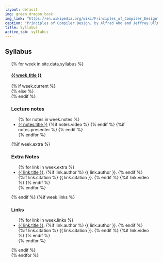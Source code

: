 ```yaml
---
layout: default
img: green_dragon_book
img_link: "https://en.wikipedia.org/wiki/Principles_of_Compiler_Design"
caption: "Principles of Compiler Design, by Alfred Aho and Jeffrey Ullman, published in 1977, is the classic textbook on compilers."
title: Syllabus
active_tab: syllabus
---
```


## Syllabus

<style type="text/css">
    .bs-example{
        margin: 20px;
    }
</style>

<div class="bs-example">
    <div class="panel-group" id="accordion">
        {% for week in site.data.syllabus %}
            <div class="panel panel-default">
                <div class="panel-heading">
                    <h4 class="panel-title">
                        <a data-toggle="collapse" data-parent="#accordion" href="#{{ week.tag }}">{{ week.title }}</a>
                    </h4>
                </div>
                {% if week.current %}
                <div id="{{ week.tag }}" class="panel-collapse collapse in">
                {% else %}
                <div id="{{ week.tag }}" class="panel-collapse collapse">
                {% endif %}
                <div class="panel panel-default">
                      <div class="panel-heading">
                        <h3 class="panel-title">Lecture notes</h3>
                      </div>
                      <ul class="list-group">
                      {% for notes in week.notes %}
                        <li class="list-group-item"> <a href="{{ notes.url }}">{{ notes.title }}</a>
                            {%if notes.video %}
                                <a href="{{ notes.video }}"><span class="glyphicon glyphicon-film"></span></a>
                            {% endif %}
                            {%if notes.presenter %}
                                <a href="{{ notes.presenter }}"><span class="glyphicon glyphicon-play-circle"></span></a>
                            {% endif %}
                        </li>
                      {% endfor %}
                      </ul>
                      {%if week.extra %}
                          <div class="panel-heading">
                            <h3 class="panel-title">Extra Notes</h3>
                          </div>
                          <ul class="list-group">
                          {% for link in week.extra %}
                            <li class="list-group-item"> <a href="{{ link.url }}">{{ link.title }}</a>.
                                {%if link.author %}
                                    {{ link.author }}.
                                {% endif %}
                                {%if link.citation %}
                                    {{ link.citation }}.
                                {% endif %}
                                {%if link.video %}
                                    <a href="{{ link.video }}"><span class="glyphicon glyphicon-film"></span></a>
                                {% endif %}
                            </li>
                          {% endfor %}
                          </ul>
                      {% endif %}
                      {%if week.links %}
                          <div class="panel-heading">
                            <h3 class="panel-title">Links</h3>
                          </div>
                          <ul class="list-group">
                          {% for link in week.links %}
                            <li class="list-group-item"> <a href="{{ link.url }}">{{ link.title }}</a>.
                                {%if link.author %}
                                    {{ link.author }}.
                                {% endif %}
                                {%if link.citation %}
                                    {{ link.citation }}.
                                {% endif %}
                                {%if link.video %}
                                    <a href="{{ link.video }}"><span class="glyphicon glyphicon-film"></span></a>
                                {% endif %}
                            </li>
                          {% endfor %}
                          </ul>
                      {% endif %}
                </div>
                </div>
            </div>
        {% endfor %}
    </div>
</div>

